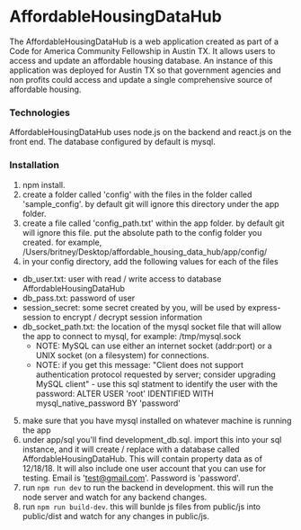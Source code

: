 # AffordableHousingDataHub
The AffordableHousingDataHub is a web application created as part of a Code for America Community Fellowship in Austin TX. It allows users to access and update an affordable housing database. An instance of this application was deployed for Austin TX so that government agencies and non profits could access and update a single comprehensive source of affordable housing.

### Technologies
AffordableHousingDataHub uses node.js on the backend and react.js on the front end. The database configured by default is mysql.

### Installation
1. npm install.
2. create a folder called 'config' with the files in the folder called 'sample_config'. by default git will ignore this directory under the app folder.
3. create a file called 'config_path.txt' within the app folder. by default git will ignore this file. put the absolute path to the config folder you created. for example, /Users/britney/Desktop/affordable_housing_data_hub/app/config/
4. in your config directory, add the following values for each of the files
  - db_user.txt: user with read / write access to database AffordableHousingDataHub
  - db_pass.txt: password of user
  - session_secret: some secret created by you, will be used by express-session to encrypt / decrypt session information
  - db_socket_path.txt: the location of the mysql socket file that will allow the app to connect to mysql, for example: /tmp/mysql.sock
    - NOTE: MySQL can use either an internet socket (addr:port) or a UNIX socket (on a filesystem) for connections.
    - NOTE: if you get this message: "Client does not support authentication protocol requested by server; consider upgrading  MySQL client" - use this sql statment to identify the user with the password: ALTER USER 'root' IDENTIFIED WITH         mysql_native_password BY 'password'
5. make sure that you have mysql installed on whatever machine is running the app
6. under app/sql you'll find development_db.sql. import this into your sql instance, and it will create / replace with a database called AffordableHousingDataHub. This will contain property data as of 12/18/18. It will also include one user account that you can use for testing. Email is 'test@gmail.com'. Password is 'password'.
7. run `npm run dev` to run the backend in development. this will run the node server and watch for any backend changes.
8. run `npm run build-dev`. this will bunlde js files from public/js into public/dist and watch for any changes in public/js.
